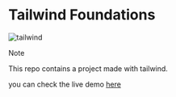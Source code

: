 # Tailwind Foundations

![tailwind](https://antoniogiordano.dev/assets/img/tailwind.jpeg)



> [!NOTE]
> This repo contains a project made with tailwind.

you can check the live demo [here]()
